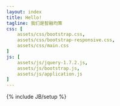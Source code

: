 ```yaml
---
layout: index
title: Hello!
tagline: 我们是智融均策
css: [
	assets/css/bootstrap.css,
	assets/css/bootstrap-responsive.css,
	assets/css/main.css
]
js: [
	assets/js/jquery-1.7.2.js,
	assets/js/bootstrap.js,
	assets/js/application.js
]
---
```

{% include JB/setup %}




